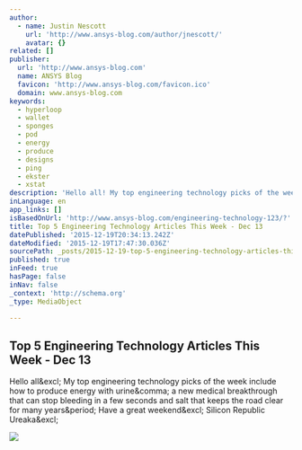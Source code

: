 ```yaml
---
author:
  - name: Justin Nescott
    url: 'http://www.ansys-blog.com/author/jnescott/'
    avatar: {}
related: []
publisher:
  url: 'http://www.ansys-blog.com'
  name: ANSYS Blog
  favicon: 'http://www.ansys-blog.com/favicon.ico'
  domain: www.ansys-blog.com
keywords:
  - hyperloop
  - wallet
  - sponges
  - pod
  - energy
  - produce
  - designs
  - ping
  - ekster
  - xstat
description: 'Hello all! My top engineering technology picks of the week include how to produce energy with urine, a new medical breakthrough that can stop bleeding in a few seconds and salt that keeps the road clear for many years. Have a great weekend! Silicon Republic Ureaka!'
inLanguage: en
app_links: []
isBasedOnUrl: 'http://www.ansys-blog.com/engineering-technology-123/?'
title: Top 5 Engineering Technology Articles This Week - Dec 13
datePublished: '2015-12-19T20:34:13.242Z'
dateModified: '2015-12-19T17:47:30.036Z'
sourcePath: _posts/2015-12-19-top-5-engineering-technology-articles-this-week-dec-13.md
published: true
inFeed: true
hasPage: false
inNav: false
_context: 'http://schema.org'
_type: MediaObject

---
```

<article style=""><h1>Top 5 Engineering Technology Articles This Week - Dec 13</h1><p>Hello all&amp;excl; My top engineering technology picks of the week include how to produce energy with urine&amp;comma; a new medical breakthrough that can stop bleeding in a few seconds and salt that keeps the road clear for many years&amp;period; Have a great weekend&amp;excl; Silicon Republic Ureaka&amp;excl;</p><img src="http://cdn.cultofmac.com/wp-content/uploads/2015/12/smart_wallet002.jpg" /></article>